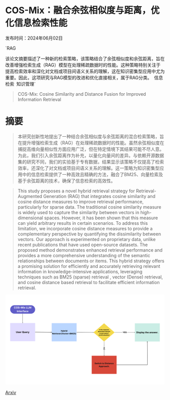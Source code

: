 # COS-Mix：融合余弦相似度与距离，优化信息检索性能

发布时间：2024年06月02日

`RAG

该论文摘要描述了一种新的检索策略，该策略结合了余弦相似度和余弦距离，旨在改善增强检索生成（RAG）模型在处理稀疏数据时的性能。这种策略特别关注于提高检索效率和深化对文档或项目间语义关系的理解，这在知识密集型应用中尤为重要。因此，这项研究与RAG模型的改进和优化直接相关，属于RAG分类。` `信息检索` `知识管理`

> COS-Mix: Cosine Similarity and Distance Fusion for Improved Information Retrieval

# 摘要

> 本研究创新性地提出了一种结合余弦相似度与余弦距离的混合检索策略，旨在提升增强检索生成（RAG）在处理稀疏数据时的性能。虽然余弦相似度在捕捉高维向量相似性方面应用广泛，但在特定情境下其结果可能不尽人意。为此，我们引入余弦距离作为补充，以量化向量间的差异。与依赖开源数据集的研究不同，我们的实验基于专有数据，结果显示该策略不仅提高了检索效率，还深化了对文档或项目间语义关系的理解。这一策略为知识密集型应用中的信息检索提供了一种高效且精确的方法，融合了BM25、向量检索及基于余弦距离的技术，确保了信息检索的高效性。

> This study proposes a novel hybrid retrieval strategy for Retrieval-Augmented Generation (RAG) that integrates cosine similarity and cosine distance measures to improve retrieval performance, particularly for sparse data. The traditional cosine similarity measure is widely used to capture the similarity between vectors in high-dimensional spaces. However, it has been shown that this measure can yield arbitrary results in certain scenarios. To address this limitation, we incorporate cosine distance measures to provide a complementary perspective by quantifying the dissimilarity between vectors. Our approach is experimented on proprietary data, unlike recent publications that have used open-source datasets. The proposed method demonstrates enhanced retrieval performance and provides a more comprehensive understanding of the semantic relationships between documents or items. This hybrid strategy offers a promising solution for efficiently and accurately retrieving relevant information in knowledge-intensive applications, leveraging techniques such as BM25 (sparse) retrieval , vector (Dense) retrieval, and cosine distance based retrieval to facilitate efficient information retrieval.

![COS-Mix：融合余弦相似度与距离，优化信息检索性能](../../../paper_images/2406.00638/cosmix_interface.png)

[Arxiv](https://arxiv.org/abs/2406.00638)